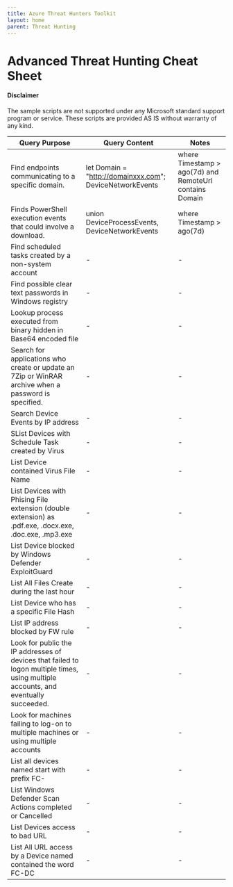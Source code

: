 ```yaml
---
title: Azure Threat Hunters Toolkit
layout: home
parent: Threat Hunting
---
```


# Advanced Threat Hunting Cheat Sheet
#### Disclaimer
The sample scripts are not supported under any Microsoft standard support program or service. 
These scripts are provided AS IS without warranty of any kind.

| Query Purpose | Query Content | Notes |
|---|---|---|
| Find endpoints communicating to a specific domain. | let Domain = "http://domainxxx.com"; DeviceNetworkEvents | where Timestamp > ago(7d) and RemoteUrl contains Domain | project Timestamp, DeviceName, RemotePort, RemoteUrl / top 100 by Timestamp desc  | “let” is the command to introduce variables. Variable name: “Domain” with value: “http://domainxxx.com" | 
| Finds PowerShell execution events that could involve a download. |union DeviceProcessEvents, DeviceNetworkEvents | where Timestamp > ago(7d) | where FileName in~ ("powershell.exe", "powershell_ise.exe") | where ProcessCommandLine has_any("WebClient", "DownloadFile", "DownloadData", "DownloadString", "WebRequest", "Shellcode", "http", "https") | project Timestamp, DeviceName, InitiatingProcessFileName, InitiatingProcessCommandLine, FileName, ProcessCommandLine, RemoteIP, RemoteUrl, RemotePort, RemoteIPType / top 100 by Timestamp | “union” is the command to combine multiple Device Query Tables |
| Find scheduled tasks created by a non-system account  | - | - |
| Find possible clear text passwords in Windows registry | - | - |
| Lookup process executed from binary hidden in Base64 encoded file | - | - |
| Search for applications who create or update an 7Zip or WinRAR archive when a password is specified. | - | - |
| Search Device Events by IP address  | - | - |
| SList Devices with Schedule Task created by Virus   | - | - |
| List Device contained Virus File Name   | - | - |
| List Devices with Phising File extension (double extension) as .pdf.exe, .docx.exe, .doc.exe, .mp3.exe | - | - |
| List Device blocked by Windows Defender ExploitGuard | - | - |
| List All Files Create during the last hour | - | - |
| List Device who has a specific File Hash   | - | - |
| List IP address blocked by FW rule  | - | - |
| Look for public the IP addresses of devices that failed to logon multiple times, using multiple accounts, and eventually succeeded. | - | - |
| Look for machines failing to log-on to multiple machines or using multiple accounts   | - | - |
| List all devices named start with prefix FC-   | - | - |
| List Windows Defender Scan Actions completed or Cancelled   | - | - |
| List Devices access to bad URL   | - | - |
| List All URL access by a Device named contained the word FC-DC   | - | - |
